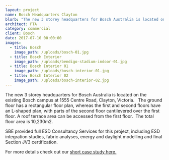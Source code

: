 ```yaml
---
layout: project
name: Bosch Headquarters Clayton
blurb: "The new 3 storey headquarters for Bosch Australia is located on the existing Bosch campus at 1555 Centre Road, Clayton, Victoria.\_ \_The ground floor has a rectangular floor plan, whereas the first and second floors have an L-shaped plan, with parts of the second floor cantilevered over the first floor. A roof terrace area can be accessed from the first floor."
architect: PTA
category: commercial
client: Bosch
date: 2017-07-10 00:00:00
images:
  - title: Bosch
    image_path: /uploads/bosch-01.jpg
  - title: Bosch Exterior
    image_path: /uploads/bendigo-stadium-indoor-01.jpg
  - title: Bosch Interior 01
    image_path: /uploads/bosch-interior-01.jpg
  - title: Bosch Interior 02
    image_path: /uploads/bosch-interior-02.jpg
---
```



The new 3 storey headquarters for Bosch Australia is located on the existing Bosch campus at 1555 Centre Road, Clayton, Victoria.&nbsp; &nbsp;The ground floor has a rectangular floor plan, whereas the first and second floors have an L-shaped plan, with parts of the second floor cantilevered over the first floor. A roof terrace area can be accessed from the first floor.&nbsp; The total floor area is 10,230m2.

SBE provided full ESD Consultancy Services for this project, including ESD integration studies, fabric analyses, energy and daylight modelling and final Section JV3 certification.

For more details check out our [short case study here.](/2017/10/31/bosch-case-study.html)

&nbsp;